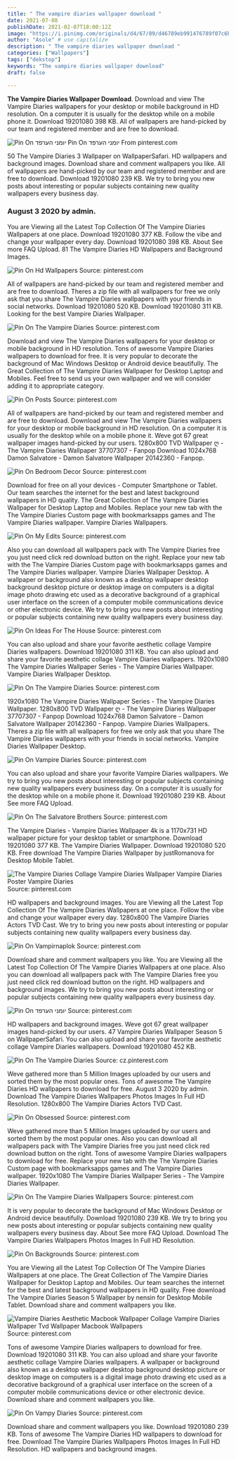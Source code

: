 ```yaml
---
title: " The vampire diaries wallpaper download "
date: 2021-07-08
publishDate: 2021-02-07T18:00:12Z
image: "https://i.pinimg.com/originals/d4/67/89/d46789eb991476789f07c6bce26d01ae.jpg"
author: "Asole" # use capitalize
description: " The vampire diaries wallpaper download "
categories: ["Wallpapers"]
tags: ["dekstop"]
keywords: "The vampire diaries wallpaper download"
draft: false

---
```



**The Vampire Diaries Wallpaper Download**. Download and view The Vampire Diaries wallpapers for your desktop or mobile background in HD resolution. On a computer it is usually for the desktop while on a mobile phone it. Download 19201080 398 KB. All of wallpapers are hand-picked by our team and registered member and are free to download.

![Pin On יומני הערפד](https://i.pinimg.com/236x/a9/29/8f/a9298f98a1ab6676f2a5548ff7fda6b2.jpg "Pin On יומני הערפד")
Pin On יומני הערפד From pinterest.com


50 The Vampire Diaries 3 Wallpaper on WallpaperSafari. HD wallpapers and background images. Download share and comment wallpapers you like. All of wallpapers are hand-picked by our team and registered member and are free to download. Download 19201080 239 KB. We try to bring you new posts about interesting or popular subjects containing new quality wallpapers every business day.

### August 3 2020 by admin.

You are Viewing all the Latest Top Collection Of The Vampire Diaries Wallpapers at one place. Download 19201080 377 KB. Follow the vibe and change your wallpaper every day. Download 19201080 398 KB. About See more FAQ Upload. 81 The Vampire Diaries HD Wallpapers and Background Images.


![Pin On Hd Wallpapers](https://i.pinimg.com/originals/5a/6a/84/5a6a8450af9974e78b42a59e999b88d2.jpg "Pin On Hd Wallpapers")
Source: pinterest.com

All of wallpapers are hand-picked by our team and registered member and are free to download. Theres a zip file with all wallpapers for free we only ask that you share The Vampire Diaries wallpapers with your friends in social networks. Download 19201080 520 KB. Download 19201080 311 KB. Looking for the best Vampire Diaries Wallpaper.

![Pin On The Vampire Diaries](https://i.pinimg.com/originals/c9/e4/a7/c9e4a7dd2cc2f0317ca086ec7a8d256b.jpg "Pin On The Vampire Diaries")
Source: pinterest.com

Download and view The Vampire Diaries wallpapers for your desktop or mobile background in HD resolution. Tons of awesome Vampire Diaries wallpapers to download for free. It is very popular to decorate the background of Mac Windows Desktop or Android device beautifully. The Great Collection of The Vampire Diaries Wallpaper for Desktop Laptop and Mobiles. Feel free to send us your own wallpaper and we will consider adding it to appropriate category.

![Pin On Posts](https://i.pinimg.com/474x/b5/88/3f/b5883f1bac173fe886ea3031ce412e84.jpg "Pin On Posts")
Source: pinterest.com

All of wallpapers are hand-picked by our team and registered member and are free to download. Download and view The Vampire Diaries wallpapers for your desktop or mobile background in HD resolution. On a computer it is usually for the desktop while on a mobile phone it. Weve got 67 great wallpaper images hand-picked by our users. 1280x800 TVD Wallpaper ღ - The Vampire Diaries Wallpaper 37707307 - Fanpop Download 1024x768 Damon Salvatore - Damon Salvatore Wallpaper 20142360 - Fanpop.

![Pin On Bedroom Decor](https://i.pinimg.com/originals/64/83/8a/64838a6f4d823a0c262153431c1e3d8c.png "Pin On Bedroom Decor")
Source: pinterest.com

Download for free on all your devices - Computer Smartphone or Tablet. Our team searches the internet for the best and latest background wallpapers in HD quality. The Great Collection of The Vampire Diaries Wallpaper for Desktop Laptop and Mobiles. Replace your new tab with the The Vampire Diaries Custom page with bookmarksapps games and The Vampire Diaries wallpaper. Vampire Diaries Wallpapers.

![Pin On My Editѕ](https://i.pinimg.com/originals/13/b1/c2/13b1c2ebfc7bce925180125aa0e215d8.jpg "Pin On My Editѕ")
Source: pinterest.com

Also you can download all wallpapers pack with The Vampire Diaries free you just need click red download button on the right. Replace your new tab with the The Vampire Diaries Custom page with bookmarksapps games and The Vampire Diaries wallpaper. Vampire Diaries Wallpaper Desktop. A wallpaper or background also known as a desktop wallpaper desktop background desktop picture or desktop image on computers is a digital image photo drawing etc used as a decorative background of a graphical user interface on the screen of a computer mobile communications device or other electronic device. We try to bring you new posts about interesting or popular subjects containing new quality wallpapers every business day.

![Pin On Ideas For The House](https://i.pinimg.com/originals/c9/d5/7a/c9d57aa9fa5de156cb32dfeab19bedef.jpg "Pin On Ideas For The House")
Source: pinterest.com

You can also upload and share your favorite aesthetic collage Vampire Diaries wallpapers. Download 19201080 311 KB. You can also upload and share your favorite aesthetic collage Vampire Diaries wallpapers. 1920x1080 The Vampire Diaries Wallpaper Series - The Vampire Diaries Wallpaper. Vampire Diaries Wallpaper Desktop.

![Pin On The Vampire Diaries](https://i.pinimg.com/originals/57/27/c5/5727c5bf66c8d68bf2a085d2e5f2e086.jpg "Pin On The Vampire Diaries")
Source: pinterest.com

1920x1080 The Vampire Diaries Wallpaper Series - The Vampire Diaries Wallpaper. 1280x800 TVD Wallpaper ღ - The Vampire Diaries Wallpaper 37707307 - Fanpop Download 1024x768 Damon Salvatore - Damon Salvatore Wallpaper 20142360 - Fanpop. Vampire Diaries Wallpapers. Theres a zip file with all wallpapers for free we only ask that you share The Vampire Diaries wallpapers with your friends in social networks. Vampire Diaries Wallpaper Desktop.

![Pin On Vampire Diaries](https://i.pinimg.com/originals/02/1b/4a/021b4a7b586dff9f4681a47b79b4ca82.jpg "Pin On Vampire Diaries")
Source: pinterest.com

You can also upload and share your favorite Vampire Diaries wallpapers. We try to bring you new posts about interesting or popular subjects containing new quality wallpapers every business day. On a computer it is usually for the desktop while on a mobile phone it. Download 19201080 239 KB. About See more FAQ Upload.

![Pin On The Salvatore Brothers](https://i.pinimg.com/originals/d6/0c/88/d60c88e2b48609dbf3a8a4215680ee6c.jpg "Pin On The Salvatore Brothers")
Source: pinterest.com

The Vampire Diaries - Vampire Diaries Wallpaper 4k is a 1170x731 HD wallpaper picture for your desktop tablet or smartphone. Download 19201080 377 KB. The Vampire Diaries Wallpaper. Download 19201080 520 KB. Free download The Vampire Diaries Wallpaper by justRomanova for Desktop Mobile Tablet.

![The Vampire Diaries Collage Vampire Diaries Wallpaper Vampire Diaries Poster Vampire Diaries](https://i.pinimg.com/originals/9e/77/b4/9e77b4d3511da239e473a08dcbe1c5d0.jpg "The Vampire Diaries Collage Vampire Diaries Wallpaper Vampire Diaries Poster Vampire Diaries")
Source: pinterest.com

HD wallpapers and background images. You are Viewing all the Latest Top Collection Of The Vampire Diaries Wallpapers at one place. Follow the vibe and change your wallpaper every day. 1280x800 The Vampire Diaries Actors TVD Cast. We try to bring you new posts about interesting or popular subjects containing new quality wallpapers every business day.

![Pin On Vampirnaplok](https://i.pinimg.com/originals/95/30/ce/9530ce64bac667e58e846790c3b9c9a3.jpg "Pin On Vampirnaplok")
Source: pinterest.com

Download share and comment wallpapers you like. You are Viewing all the Latest Top Collection Of The Vampire Diaries Wallpapers at one place. Also you can download all wallpapers pack with The Vampire Diaries free you just need click red download button on the right. HD wallpapers and background images. We try to bring you new posts about interesting or popular subjects containing new quality wallpapers every business day.

![Pin On יומני הערפד](https://i.pinimg.com/236x/a9/29/8f/a9298f98a1ab6676f2a5548ff7fda6b2.jpg "Pin On יומני הערפד")
Source: pinterest.com

HD wallpapers and background images. Weve got 67 great wallpaper images hand-picked by our users. 47 Vampire Diaries Wallpaper Season 5 on WallpaperSafari. You can also upload and share your favorite aesthetic collage Vampire Diaries wallpapers. Download 19201080 452 KB.

![Pin On The Vampire Diaries](https://i.pinimg.com/originals/1f/6b/3d/1f6b3d3c5a4c5fa1fb060166dd2ce8b6.jpg "Pin On The Vampire Diaries")
Source: cz.pinterest.com

Weve gathered more than 5 Million Images uploaded by our users and sorted them by the most popular ones. Tons of awesome The Vampire Diaries HD wallpapers to download for free. August 3 2020 by admin. Download The Vampire Diaries Wallpapers Photos Images In Full HD Resolution. 1280x800 The Vampire Diaries Actors TVD Cast.

![Pin On Obsessed](https://i.pinimg.com/originals/79/56/da/7956da6420c84fc5680c5613f7895770.jpg "Pin On Obsessed")
Source: pinterest.com

Weve gathered more than 5 Million Images uploaded by our users and sorted them by the most popular ones. Also you can download all wallpapers pack with The Vampire Diaries free you just need click red download button on the right. Tons of awesome Vampire Diaries wallpapers to download for free. Replace your new tab with the The Vampire Diaries Custom page with bookmarksapps games and The Vampire Diaries wallpaper. 1920x1080 The Vampire Diaries Wallpaper Series - The Vampire Diaries Wallpaper.

![Pin On The Vampire Diaries Wallpapers](https://i.pinimg.com/originals/c5/e7/06/c5e706a2981a6ebe861deb2672fb47dd.jpg "Pin On The Vampire Diaries Wallpapers")
Source: pinterest.com

It is very popular to decorate the background of Mac Windows Desktop or Android device beautifully. Download 19201080 239 KB. We try to bring you new posts about interesting or popular subjects containing new quality wallpapers every business day. About See more FAQ Upload. Download The Vampire Diaries Wallpapers Photos Images In Full HD Resolution.

![Pin On Backgrounds](https://i.pinimg.com/736x/6a/18/5f/6a185f2beb866a86a588943432b1cacc.jpg "Pin On Backgrounds")
Source: pinterest.com

You are Viewing all the Latest Top Collection Of The Vampire Diaries Wallpapers at one place. The Great Collection of The Vampire Diaries Wallpaper for Desktop Laptop and Mobiles. Our team searches the internet for the best and latest background wallpapers in HD quality. Free download The Vampire Diaries Season 5 Wallpaper by nensin for Desktop Mobile Tablet. Download share and comment wallpapers you like.

![Vampire Diaries Aesthetic Macbook Wallpaper Collage Vampire Diaries Wallpaper Tvd Wallpaper Macbook Wallpapers](https://i.pinimg.com/originals/e6/61/32/e66132adc9e5e527d15ace87fd8a792e.png "Vampire Diaries Aesthetic Macbook Wallpaper Collage Vampire Diaries Wallpaper Tvd Wallpaper Macbook Wallpapers")
Source: pinterest.com

Tons of awesome Vampire Diaries wallpapers to download for free. Download 19201080 311 KB. You can also upload and share your favorite aesthetic collage Vampire Diaries wallpapers. A wallpaper or background also known as a desktop wallpaper desktop background desktop picture or desktop image on computers is a digital image photo drawing etc used as a decorative background of a graphical user interface on the screen of a computer mobile communications device or other electronic device. Download share and comment wallpapers you like.

![Pin On Vampy Diaries](https://i.pinimg.com/originals/d4/67/89/d46789eb991476789f07c6bce26d01ae.jpg "Pin On Vampy Diaries")
Source: pinterest.com

Download share and comment wallpapers you like. Download 19201080 239 KB. Tons of awesome The Vampire Diaries HD wallpapers to download for free. Download The Vampire Diaries Wallpapers Photos Images In Full HD Resolution. HD wallpapers and background images.

